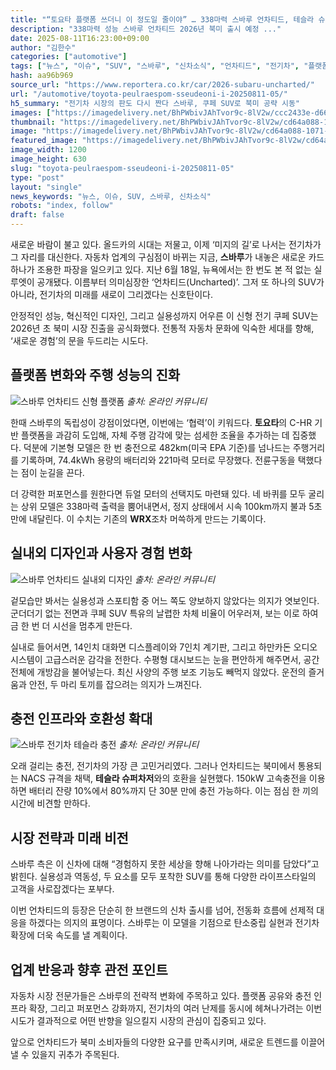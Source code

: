 ```yaml
---
title: "“토요타 플랫폼 쓰더니 이 정도일 줄이야” … 338마력 스바루 언차티드, 테슬라 슈퍼차저 호환"
description: "338마력 성능 스바루 언차티드 2026년 북미 출시 예정 ..."
date: 2025-08-11T16:23:00+09:00
author: "김한수"
categories: ["automotive"]
tags: ["뉴스", "이슈", "SUV", "스바루", "신차소식", "언차티드", "전기차", "플랫폼융합혁신", "전기SUV세대교체"]
hash: aa96b969
source_url: "https://www.reportera.co.kr/car/2026-subaru-uncharted/"
url: "/automotive/toyota-peulraespom-sseudeoni-i-20250811-05/"
h5_summary: "전기차 시장의 판도 다시 짠다 스바루, 쿠페 SUV로 북미 공략 시동"
images: ["https://imagedelivery.net/BhPWbivJAhTvor9c-8lV2w/ccc2433e-d66e-4ebc-3d9a-c8a2a73af500/public", "https://imagedelivery.net/BhPWbivJAhTvor9c-8lV2w/cd64a088-1071-4910-1b4d-f6de86fa6500/public", "https://imagedelivery.net/BhPWbivJAhTvor9c-8lV2w/18d4439e-55cd-488b-4604-65541e665a00/public", "https://imagedelivery.net/BhPWbivJAhTvor9c-8lV2w/a6f75c62-bcca-4e83-cee0-cf06ea08eb00/public"]
thumbnail: "https://imagedelivery.net/BhPWbivJAhTvor9c-8lV2w/cd64a088-1071-4910-1b4d-f6de86fa6500/public"
image: "https://imagedelivery.net/BhPWbivJAhTvor9c-8lV2w/cd64a088-1071-4910-1b4d-f6de86fa6500/public"
featured_image: "https://imagedelivery.net/BhPWbivJAhTvor9c-8lV2w/cd64a088-1071-4910-1b4d-f6de86fa6500/public"
image_width: 1200
image_height: 630
slug: "toyota-peulraespom-sseudeoni-i-20250811-05"
type: "post"
layout: "single"
news_keywords: "뉴스, 이슈, SUV, 스바루, 신차소식"
robots: "index, follow"
draft: false
---
```


새로운 바람이 불고 있다. 올드카의 시대는 저물고, 이제 ‘미지의 길’로 나서는 전기차가 그 자리를 대신한다. 자동차 업계의 구심점이 바뀌는 지금, **스바루**가 내놓은 새로운 카드 하나가 조용한 파장을 일으키고 있다. 지난 6월 18일, 뉴욕에서는 한 번도 본 적 없는 실루엣이 공개됐다. 이름부터 의미심장한 ‘언차티드(Uncharted)’. 그저 또 하나의 SUV가 아니라, 전기차의 미래를 새로이 그리겠다는 신호탄이다.

안정적인 성능, 혁신적인 디자인, 그리고 실용성까지 어우른 이 신형 전기 쿠페 SUV는 2026년 초 북미 시장 진출을 공식화했다. 전통적 자동차 문화에 익숙한 세대를 향해, ‘새로운 경험’의 문을 두드리는 시도다.

## 플랫폼 변화와 주행 성능의 진화

![스바루 언차티드 신형 플랫폼](https://imagedelivery.net/BhPWbivJAhTvor9c-8lV2w/a6f75c62-bcca-4e83-cee0-cf06ea08eb00/public)
*출처: 온라인 커뮤니티*


한때 스바루의 독립성이 강점이었다면, 이번에는 ‘협력’이 키워드다. **토요타**의 C-HR 기반 플랫폼을 과감히 도입해, 자체 주행 감각에 맞는 섬세한 조율을 추가하는 데 집중했다. 덕분에 기본형 모델은 한 번 충전으로 482km(미국 EPA 기준)를 넘나드는 주행거리를 기록하며, 74.4kWh 용량의 배터리와 221마력 모터로 무장했다. 전륜구동을 택했다는 점이 눈길을 끈다.

더 강력한 퍼포먼스를 원한다면 듀얼 모터의 선택지도 마련돼 있다. 네 바퀴를 모두 굴리는 상위 모델은 338마력 출력을 뿜어내면서, 정지 상태에서 시속 100km까지 불과 5초만에 내달린다. 이 수치는 기존의 **WRX**조차 머쓱하게 만드는 기록이다.

## 실내외 디자인과 사용자 경험 변화

![스바루 언차티드 실내외 디자인](https://imagedelivery.net/BhPWbivJAhTvor9c-8lV2w/18d4439e-55cd-488b-4604-65541e665a00/public)
*출처: 온라인 커뮤니티*


겉모습만 봐서는 실용성과 스포티함 중 어느 쪽도 양보하지 않았다는 의지가 엿보인다. 군더더기 없는 전면과 쿠페 SUV 특유의 날렵한 차체 비율이 어우러져, 보는 이로 하여금 한 번 더 시선을 멈추게 만든다.

실내로 들어서면, 14인치 대화면 디스플레이와 7인치 계기판, 그리고 하만카돈 오디오 시스템이 고급스러운 감각을 전한다. 수평형 대시보드는 눈을 편안하게 해주면서, 공간 전체에 개방감을 불어넣는다. 최신 사양의 주행 보조 기능도 빼먹지 않았다. 운전의 즐거움과 안전, 두 마리 토끼를 잡으려는 의지가 느껴진다.

## 충전 인프라와 호환성 확대

![스바루 전기차 테슬라 충전](https://imagedelivery.net/BhPWbivJAhTvor9c-8lV2w/ccc2433e-d66e-4ebc-3d9a-c8a2a73af500/public)
*출처: 온라인 커뮤니티*


오래 걸리는 충전, 전기차의 가장 큰 고민거리였다. 그러나 언차티드는 북미에서 통용되는 NACS 규격을 채택, **테슬라 슈퍼차저**와의 호환을 실현했다. 150kW 고속충전을 이용하면 배터리 잔량 10%에서 80%까지 단 30분 만에 충전 가능하다. 이는 점심 한 끼의 시간에 비견할 만하다.

## 시장 전략과 미래 비전

스바루 측은 이 신차에 대해 “경험하지 못한 세상을 향해 나아가라는 의미를 담았다”고 밝힌다. 실용성과 역동성, 두 요소를 모두 포착한 SUV를 통해 다양한 라이프스타일의 고객을 사로잡겠다는 포부다.

이번 언차티드의 등장은 단순히 한 브랜드의 신차 출시를 넘어, 전동화 흐름에 선제적 대응을 하겠다는 의지의 표명이다. 스바루는 이 모델을 기점으로 탄소중립 실현과 전기차 확장에 더욱 속도를 낼 계획이다.

## 업계 반응과 향후 관전 포인트

자동차 시장 전문가들은 스바루의 전략적 변화에 주목하고 있다. 플랫폼 공유와 충전 인프라 확장, 그리고 퍼포먼스 강화까지, 전기차의 여러 난제를 동시에 헤쳐나가려는 이번 시도가 결과적으로 어떤 반향을 일으킬지 시장의 관심이 집중되고 있다.

앞으로 언차티드가 북미 소비자들의 다양한 요구를 만족시키며, 새로운 트렌드를 이끌어낼 수 있을지 귀추가 주목된다.
